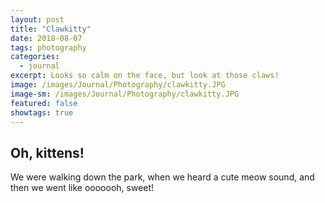 ```yaml
---
layout: post
title: "Clawkitty"
date: 2018-08-07
tags: photography
categories:
  - journal
excerpt: Looks so calm on the face, but look at those claws!
image: /images/Journal/Photography/clawkitty.JPG
image-sm: /images/Journal/Photography/clawkitty.JPG
featured: false
showtags: true
---
```


## Oh, kittens!

We were walking down the park, when we heard a cute meow sound, and then we went like ooooooh, sweet!